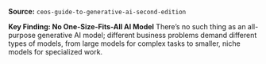 **Source:** `ceos-guide-to-generative-ai-second-edition`

**Key Finding: No One-Size-Fits-All AI Model**
There’s no such thing as an all-purpose generative AI model; different business problems demand different types of models, from large models for complex tasks to smaller, niche models for specialized work.
